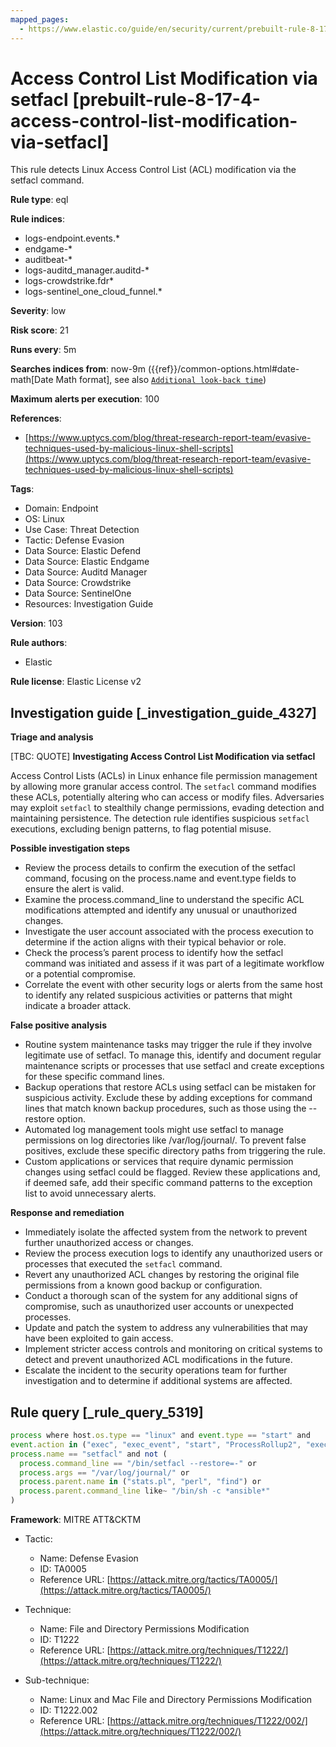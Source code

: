 ```yaml
---
mapped_pages:
  - https://www.elastic.co/guide/en/security/current/prebuilt-rule-8-17-4-access-control-list-modification-via-setfacl.html
---
```


# Access Control List Modification via setfacl [prebuilt-rule-8-17-4-access-control-list-modification-via-setfacl]

This rule detects Linux Access Control List (ACL) modification via the setfacl command.

**Rule type**: eql

**Rule indices**:

* logs-endpoint.events.*
* endgame-*
* auditbeat-*
* logs-auditd_manager.auditd-*
* logs-crowdstrike.fdr*
* logs-sentinel_one_cloud_funnel.*

**Severity**: low

**Risk score**: 21

**Runs every**: 5m

**Searches indices from**: now-9m ({{ref}}/common-options.html#date-math[Date Math format], see also [`Additional look-back time`](docs-content://solutions/security/detect-and-alert/create-detection-rule.md#rule-schedule))

**Maximum alerts per execution**: 100

**References**:

* [https://www.uptycs.com/blog/threat-research-report-team/evasive-techniques-used-by-malicious-linux-shell-scripts](https://www.uptycs.com/blog/threat-research-report-team/evasive-techniques-used-by-malicious-linux-shell-scripts)

**Tags**:

* Domain: Endpoint
* OS: Linux
* Use Case: Threat Detection
* Tactic: Defense Evasion
* Data Source: Elastic Defend
* Data Source: Elastic Endgame
* Data Source: Auditd Manager
* Data Source: Crowdstrike
* Data Source: SentinelOne
* Resources: Investigation Guide

**Version**: 103

**Rule authors**:

* Elastic

**Rule license**: Elastic License v2

## Investigation guide [_investigation_guide_4327]

**Triage and analysis**

[TBC: QUOTE]
**Investigating Access Control List Modification via setfacl**

Access Control Lists (ACLs) in Linux enhance file permission management by allowing more granular access control. The `setfacl` command modifies these ACLs, potentially altering who can access or modify files. Adversaries may exploit `setfacl` to stealthily change permissions, evading detection and maintaining persistence. The detection rule identifies suspicious `setfacl` executions, excluding benign patterns, to flag potential misuse.

**Possible investigation steps**

* Review the process details to confirm the execution of the setfacl command, focusing on the process.name and event.type fields to ensure the alert is valid.
* Examine the process.command_line to understand the specific ACL modifications attempted and identify any unusual or unauthorized changes.
* Investigate the user account associated with the process execution to determine if the action aligns with their typical behavior or role.
* Check the process’s parent process to identify how the setfacl command was initiated and assess if it was part of a legitimate workflow or a potential compromise.
* Correlate the event with other security logs or alerts from the same host to identify any related suspicious activities or patterns that might indicate a broader attack.

**False positive analysis**

* Routine system maintenance tasks may trigger the rule if they involve legitimate use of setfacl. To manage this, identify and document regular maintenance scripts or processes that use setfacl and create exceptions for these specific command lines.
* Backup operations that restore ACLs using setfacl can be mistaken for suspicious activity. Exclude these by adding exceptions for command lines that match known backup procedures, such as those using the --restore option.
* Automated log management tools might use setfacl to manage permissions on log directories like /var/log/journal/. To prevent false positives, exclude these specific directory paths from triggering the rule.
* Custom applications or services that require dynamic permission changes using setfacl could be flagged. Review these applications and, if deemed safe, add their specific command patterns to the exception list to avoid unnecessary alerts.

**Response and remediation**

* Immediately isolate the affected system from the network to prevent further unauthorized access or changes.
* Review the process execution logs to identify any unauthorized users or processes that executed the `setfacl` command.
* Revert any unauthorized ACL changes by restoring the original file permissions from a known good backup or configuration.
* Conduct a thorough scan of the system for any additional signs of compromise, such as unauthorized user accounts or unexpected processes.
* Update and patch the system to address any vulnerabilities that may have been exploited to gain access.
* Implement stricter access controls and monitoring on critical systems to detect and prevent unauthorized ACL modifications in the future.
* Escalate the incident to the security operations team for further investigation and to determine if additional systems are affected.


## Rule query [_rule_query_5319]

```js
process where host.os.type == "linux" and event.type == "start" and
event.action in ("exec", "exec_event", "start", "ProcessRollup2", "executed", "process_started") and
process.name == "setfacl" and not (
  process.command_line == "/bin/setfacl --restore=-" or
  process.args == "/var/log/journal/" or
  process.parent.name in ("stats.pl", "perl", "find") or
  process.parent.command_line like~ "/bin/sh -c *ansible*"
)
```

**Framework**: MITRE ATT&CKTM

* Tactic:

    * Name: Defense Evasion
    * ID: TA0005
    * Reference URL: [https://attack.mitre.org/tactics/TA0005/](https://attack.mitre.org/tactics/TA0005/)

* Technique:

    * Name: File and Directory Permissions Modification
    * ID: T1222
    * Reference URL: [https://attack.mitre.org/techniques/T1222/](https://attack.mitre.org/techniques/T1222/)

* Sub-technique:

    * Name: Linux and Mac File and Directory Permissions Modification
    * ID: T1222.002
    * Reference URL: [https://attack.mitre.org/techniques/T1222/002/](https://attack.mitre.org/techniques/T1222/002/)



